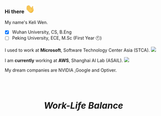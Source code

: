 ### Hi there  <img src="https://github.com/Muyangwen/Muyangwen/blob/main/wave.gif" width="30px">
<!-- 👋 -->
My name's Keli Wen.
- [x] Wuhan University, CS, B.Eng
- [ ] Peking University, ECE, M.Sc (First Year 🕙)

I used to work at **Microsoft**, Software Technology Center Asia (STCA). <img src="https://user-images.githubusercontent.com/103916249/235165844-ae975f73-3216-4e3f-b54b-617c1e8a3269.png" width="17px" /> 

I am **currently** working at **AWS**, Shanghai AI Lab (ASAIL). <img src="https://user-images.githubusercontent.com/103916249/235168197-4b887d75-3628-4391-8972-2ddb622abb31.jpeg" width="20px" /> 

My dream companies are NVIDIA ,Google and Optiver.


<!-- ### ⚡Technology -->
<!-- My CodeForce: [![](https://cfrating.ihcr.top/?user=WHUWKL)](https://codeforces.com/profile/WHUWKL)  -->

<!-- ### 🌍*My GitHub* -->
<!-- ![Last Whisper's GitHub stats](https://github-readme-stats.vercel.app/api?username=Muyangwen&show_icons=true&theme=onedark) -->
<!--
**Muyangwen/Muyangwen** is a ✨ _special_ ✨ repository because its `README.md` (this file) appears on your GitHub profile.

Here are some ideas to get you started:
- 🔭 I’m currently working on ...
- 🌱 I’m currently learning ...
- 👯 I’m looking to collaborate on ...
- 🤔 I’m looking for help with ...
- 💬 Ask me about ...
- 📫 How to reach me: ...
- 😄 Pronouns: ...
- ⚡ Fun fact: ...
-->

<br/>
<br/>

<h1 align='center'><i>Work-Life Balance</i></h1>
